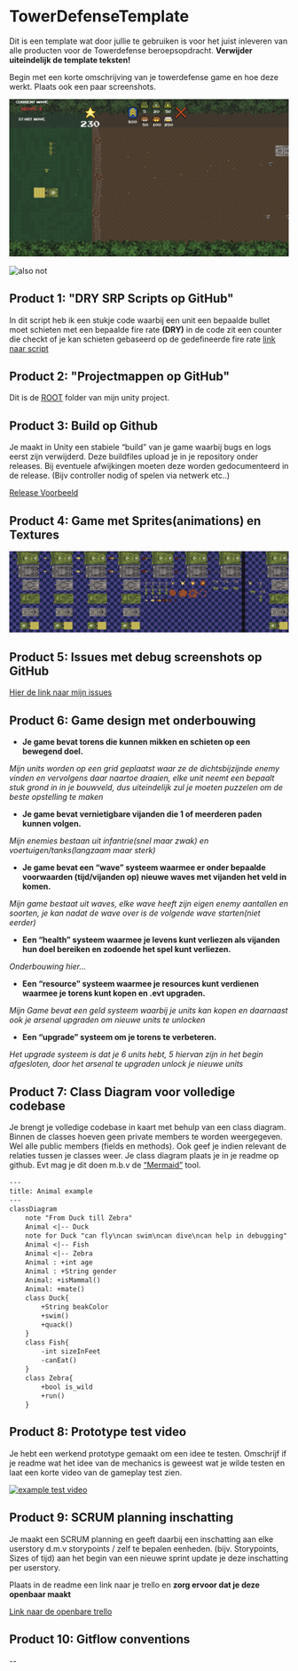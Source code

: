 # TowerDefenseTemplate
Dit is een template wat door jullie te gebruiken is voor het juist inleveren van alle producten voor de Towerdefense beroepsopdracht. **Verwijder uiteindelijk de template teksten!**

Begin met een korte omschrijving van je towerdefense game en hoe deze werkt. Plaats ook een paar screenshots.

![preview 1](ReadMePictures\Preview1.png)

![also not](https://cdn.akamai.steamstatic.com/steam/apps/960090/ss_900d7c00d45ff2a258d4c8d59ee47f7f04854c37.600x338.jpg?t=1686097340)


## Product 1: "DRY SRP Scripts op GitHub"

In dit script heb ik een stukje code waarbij een unit een bepaalde bullet moet schieten met een bepaalde fire rate **(DRY)** in de code zit een counter die checkt of je kan schieten gebaseerd op de gedefineerde fire rate
[link naar script](Assets/Scripts/GameObjects/Unit/UnitShoot.cs)

## Product 2: "Projectmappen op GitHub"

Dit is de [ROOT](/Tower_Defense/?branch=Develop) folder van mijn unity project.

## Product 3: Build op Github

Je maakt in Unity een stabiele “build” van je game waarbij bugs en logs eerst zijn verwijderd. Deze buildfiles upload je in je repository onder releases.  Bij eventuele afwijkingen moeten deze worden gedocumenteerd in de release. (Bijv controller nodig of spelen via netwerk etc..) 

[Release Voorbeeld](https://github.com/erwinhenraat/TowerDefenseTemplate/releases)

## Product 4: Game met Sprites(animations) en Textures 

![Textures Sprites](Aseprite\Full-Sprite-Sheet.gif)

## Product 5: Issues met debug screenshots op GitHub 

[Hier de link naar mijn issues](D:\Rein\Unity\TowerDefense\Issues)

## Product 6: Game design met onderbouwing 

*  **Je game bevat torens die kunnen mikken en schieten op een bewegend doel.** 

*Mijn units worden op een grid geplaatst waar ze de dichtsbijzijnde enemy vinden en vervolgens daar naartoe draaien,
elke unit neemt een bepaalt stuk grond in in je bouwveld, dus uiteindelijk zul je moeten puzzelen om de beste opstelling te maken*

*  **Je game bevat vernietigbare vijanden die 1 of meerderen paden kunnen volgen.**  

*Mijn enemies bestaan uit infantrie(snel maar zwak) en voertuigen/tanks(langzaam maar sterk)*

*  **Je game bevat een “wave” systeem waarmee er onder bepaalde voorwaarden (tijd/vijanden op) nieuwe waves met vijanden het veld in komen.**

*Mijn game bestaat uit waves, elke wave heeft zijn eigen enemy aantallen en soorten,
je kan nadat de wave over is de volgende wave starten(niet eerder)*

*  **Een “health” systeem waarmee je levens kunt verliezen als vijanden hun doel bereiken en zodoende het spel kunt verliezen.** 

*Onderbouwing hier...*

*  **Een “resource” systeem waarmee je resources kunt verdienen waarmee je torens kunt kopen en .evt upgraden.**

*Mijn Game bevat een geld systeem waarbij je units kan kopen en daarnaast ook je arsenal upgraden om nieuwe units te unlocken*

*  **Een “upgrade” systeem om je torens te verbeteren.**

*Het upgrade systeem is dat je 6 units hebt, 5 hiervan zijn in het begin afgesloten, door het arsenal te upgraden unlock je nieuwe units*

## Product 7: Class Diagram voor volledige codebase 

Je brengt je volledige codebase in kaart met behulp van een class diagram. Binnen de classes hoeven geen private members te worden weergegeven. Wel alle public members (fields en methods). Ook geef je indien relevant de relaties tussen je classes weer. Je class diagram plaats je in je readme op github. Evt mag je dit doen m.b.v de [“Mermaid”](https://mermaid.js.org/syntax/classDiagram.html) tool.


```mermaid
---
title: Animal example
---
classDiagram
    note "From Duck till Zebra"
    Animal <|-- Duck
    note for Duck "can fly\ncan swim\ncan dive\ncan help in debugging"
    Animal <|-- Fish
    Animal <|-- Zebra
    Animal : +int age
    Animal : +String gender
    Animal: +isMammal()
    Animal: +mate()
    class Duck{
        +String beakColor
        +swim()
        +quack()
    }
    class Fish{
        -int sizeInFeet
        -canEat()
    }
    class Zebra{
        +bool is_wild
        +run()
    }

```

## Product 8: Prototype test video
Je hebt een werkend prototype gemaakt om een idee te testen. Omschrijf if je readme wat het idee van de mechanics is geweest wat je wilde testen en laat een korte video van de gameplay test zien. 

[![example test video](https://ucarecdn.com/dbdc3ad0-f375-40ad-8987-9e6451b28b50/)](https://www.youtube.com/watch?v=CzzRML1swF0)

## Product 9: SCRUM planning inschatting 

Je maakt een SCRUM planning en geeft daarbij een inschatting aan elke userstory d.m.v storypoints / zelf te bepalen eenheden. (bijv. Storypoints, Sizes of tijd) aan het begin van een nieuwe sprint update je deze inschatting per userstory. 

Plaats in de readme een link naar je trello en **zorg ervoor dat je deze openbaar maakt**

[Link naar de openbare trello](https://trello.com/b/w60wkKSU/examen-paraphrenia)

## Product 10: Gitflow conventions
--

